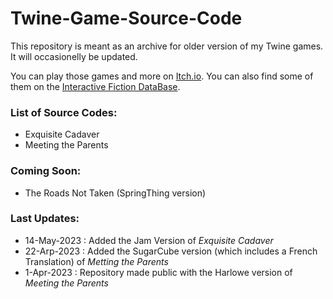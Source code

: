 # Twine-Game-Source-Code

This repository is meant as an archive for older version of my Twine games. It will occasionelly be updated.

You can play those games and more on [Itch.io](https://manonamora.itch.io/). You can also find some of them on the [Interactive Fiction DataBase](https://ifdb.org/search?searchfor=authorid:r8zj2ybma6r0emy4).

### List of Source Codes:
- Exquisite Cadaver
- Meeting the Parents

### Coming Soon:
- The Roads Not Taken (SpringThing version)

### Last Updates:
- 14-May-2023 : Added the Jam Version of *Exquisite Cadaver*
- 22-Arp-2023 : Added the SugarCube version (which includes a French Translation) of *Metting the Parents*
- 1-Apr-2023  : Repository made public with the Harlowe version of *Meeting the Parents*
